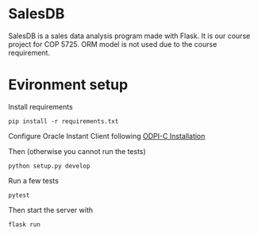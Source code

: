 # SalesDB

SalesDB is a sales data analysis program made with Flask. 
It is our course project for COP 5725. ORM model is 
not used due to the course requirement.

# Evironment setup
Install requirements
```
pip install -r requirements.txt
```
Configure Oracle Instant Client following [ODPI-C Installation](https://oracle.github.io/odpi/doc/installation.html#macos)

Then (otherwise you cannot run the tests)
```
python setup.py develop
```
Run a few tests
```
pytest
```
Then start the server with
```
flask run
```